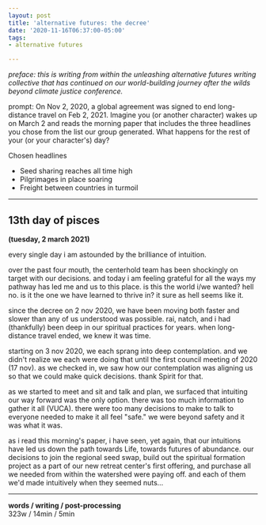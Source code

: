 ```yaml
---
layout: post
title: 'alternative futures: the decree'
date: '2020-11-16T06:37:00-05:00'
tags:
- alternative futures

--- 
```


<!-- {:target="_blank"} -->

_preface: this is writing from within the unleashing alternative futures writing collective that has continued on our world-building journey after the wilds beyond climate justice conference._

prompt: On Nov 2, 2020, a global agreement was signed to end long-distance travel on Feb 2, 2021. Imagine you (or another character) wakes up on March 2 and reads the morning paper that includes the three headlines you chose from the list our group generated. What happens for the rest of your (or your character's) day? 

Chosen headlines
* Seed sharing reaches all time high
* Pilgrimages in place soaring
* Freight between countries in turmoil

---

## 13th day of pisces 
**(tuesday, 2 march 2021)**

every single day i am astounded by the brilliance of intuition. 

over the past four mouth, the centerhold team has been shockingly on target with our decisions. and today i am feeling grateful for all the ways my pathway has led me and us to this place. is this the world i/we wanted? hell no. is it the one we have learned to thrive in? it sure as hell seems like it. 

since the decree on 2 nov 2020, we have been moving both faster and slower than any of us understood was possible. rai, natch, and i had (thankfully) been deep in our spiritual practices for years. when long-distance travel ended, we knew it was time. 

starting on 3 nov 2020, we each sprang into deep contemplation. and we didn't realize we each were doing that until the first council meeting of 2020 (17 nov). as we checked in, we saw how our contemplation was aligning us so that we could make quick decisions. thank Spirit for that. 

as we started to meet and sit and talk and plan, we surfaced that intuiting our way forward was the only option. there was too much information to gather it all (VUCA). there were too many decisions to make to talk to everyone needed to make it all feel "safe." we were beyond safety and it was what it was. 

as i read this morning's paper, i have seen, yet again, that our intuitions have led us down the path towards Life, towards futures of abundance. our decisions to join the regional seed swap, build out the spiritual formation project as a part of our new retreat center's first offering, and purchase all we needed from within the watershed were paying off. and each of them we'd made intuitively when they seemed nuts...

---


<!-- hyperlink bank -->


<!-- &#042; = asterisk -->
<!-- &#039; = single quote '-->

**words / writing / post-processing**  
323w / 14min / 5min